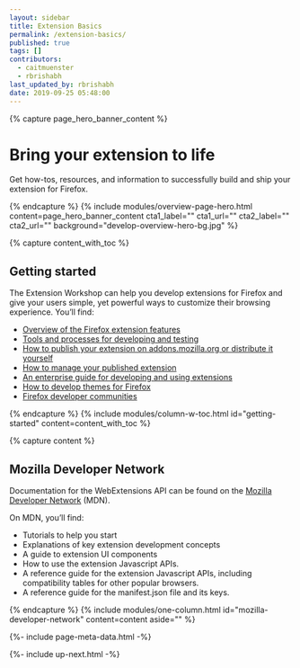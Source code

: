 ```yaml
---
layout: sidebar
title: Extension Basics
permalink: /extension-basics/
published: true
tags: []
contributors:
  - caitmuenster
  - rbrishabh
last_updated_by: rbrishabh
date: 2019-09-25 05:48:00
---
```


<!-- Overview Page Hero Banner -->

{% capture page_hero_banner_content %}

# Bring your extension to life

Get how-tos, resources, and information to successfully build and ship your extension for Firefox.

{% endcapture %}
{% include modules/overview-page-hero.html
	content=page_hero_banner_content
	cta1_label=""
	cta1_url=""
	cta2_label=""
	cta2_url=""
	background="develop-overview-hero-bg.jpg"
%}

<!-- END: Overview Page Hero Banner -->

<!-- Content with Table of Contents Module -->

{% capture content_with_toc %}

## Getting started

The Extension Workshop can help you develop extensions for Firefox and give your users simple, yet powerful ways to customize their browsing experience. You’ll find:

- [Overview of the Firefox extension features](/#about)
- [Tools and processes for developing and testing](/documentation/develop/)
- [How to publish your extension on addons.mozilla.org or distribute it yourself](/documentation/publish/)
- [How to manage your published extension](/documentation/manage/)
- [An enterprise guide for developing and using extensions](/documentation/enterprise/)
- [How to develop themes for Firefox](/documentation/themes/)
- [Firefox developer communities](/community/)

{% endcapture %}
{% include modules/column-w-toc.html
	id="getting-started"
	content=content_with_toc
%}

<!-- END: Content with Table of Contents -->

<!-- Single Column Body Module -->

{% capture content %}

## Mozilla Developer Network

Documentation for the WebExtensions API can be found on the [Mozilla Developer Network](https://developer.mozilla.org/docs/Mozilla/Add-ons/WebExtensions) (MDN).

On MDN, you’ll find:

- Tutorials to help you start
- Explanations of key extension development concepts
- A guide to extension UI components
- How to use the extension Javascript APIs.
- A reference guide for the extension Javascript APIs, including compatibility tables for other popular browsers.
- A reference guide for the manifest.json file and its keys.

{% endcapture %}
{% include modules/one-column.html
	id="mozilla-developer-network"
	content=content
	aside=""
%}

<!-- END: Single Column Body Module -->

<!-- Meta Data -->

{%- include page-meta-data.html -%}

<!-- END: Meta Data -->

<!-- Up Next -->

{%- include up-next.html -%}

<!-- END: Up Next -->

